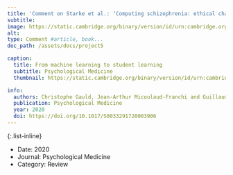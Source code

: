 ```yaml
---
title: 'Comment on Starke et al.: ‘Computing schizophrenia: ethical challenges for machine learning in psychiatry’: from machine learning to student learning: pedagogical challenges for psychiatry'
subtitle: 
image: https://static.cambridge.org/binary/version/id/urn:cambridge.org:id:binary:20210306053912850-0852:S0033291720003906:S0033291720003906_tab1.png
alt: 
type: Comment #article, book...
doc_path: /assets/docs/project5

caption:
  title: From machine learning to student learning
  subtitle: Psychological Medicine
  thumbnail: https://static.cambridge.org/binary/version/id/urn:cambridge.org:id:binary:20210306053912850-0852:S0033291720003906:S0033291720003906_tab1.png

info:
  authors: Christophe Gauld, Jean-Arthur Micoulaud-Franchi and Guillaume Dumas
  publication: Psychological Medicine
  year: 2020
  doi: https://doi.org/10.1017/S0033291720003906
---
```


{:.list-inline} 
- Date: 2020
- Journal: Psychological Medicine
- Category: Review